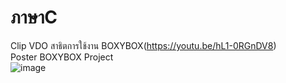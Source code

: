 # ภาษาC
Clip VDO สาธิตการใช้งาน BOXYBOX(https://youtu.be/hL1-0RGnDV8)  
Poster BOXYBOX Project  
![image](https://cdn.discordapp.com/attachments/1150691086562508811/1167721245727539300/IMG_0351.jpg?ex=654f2828&is=653cb328&hm=37e7082dc23d5800253cdb96d3b7d82a1c65f89f009ca2bef177ec51d042203d&)

